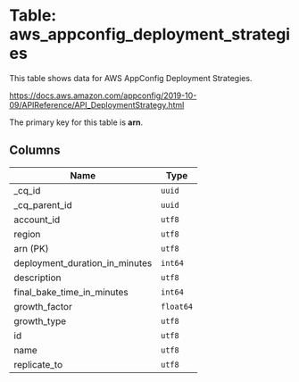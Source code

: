 # Table: aws_appconfig_deployment_strategies

This table shows data for AWS AppConfig Deployment Strategies.

https://docs.aws.amazon.com/appconfig/2019-10-09/APIReference/API_DeploymentStrategy.html

The primary key for this table is **arn**.

## Columns

| Name          | Type          |
| ------------- | ------------- |
|_cq_id|`uuid`|
|_cq_parent_id|`uuid`|
|account_id|`utf8`|
|region|`utf8`|
|arn (PK)|`utf8`|
|deployment_duration_in_minutes|`int64`|
|description|`utf8`|
|final_bake_time_in_minutes|`int64`|
|growth_factor|`float64`|
|growth_type|`utf8`|
|id|`utf8`|
|name|`utf8`|
|replicate_to|`utf8`|